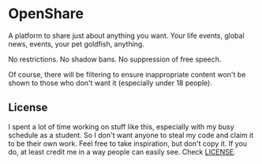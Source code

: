 # OpenShare

A platform to share just about anything you want. Your life events, global news, events, your pet goldfish, anything.

No restrictions. No shadow bans. No suppression of free speech.

Of course, there will be filtering to ensure inappropriate content won't be shown to those who don't want it (especially under 18 people).

## License

I spent a lot of time working on stuff like this, especially with my busy schedule as a student. So I don't want anyone to steal my code and claim it to be their own work. Feel free to take inspiration, but don't copy it. If you do, at least credit me in a way people can easily see. Check [LICENSE](LICENSE.md).
